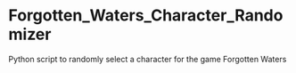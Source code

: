 # Forgotten_Waters_Character_Randomizer
Python script to randomly select a character for the game Forgotten Waters
